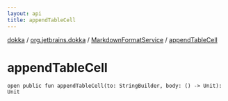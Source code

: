 ```yaml
---
layout: api
title: appendTableCell
---
```

[dokka](../../index.html) / [org.jetbrains.dokka](../index.html) / [MarkdownFormatService](index.html) / [appendTableCell](appendTableCell.html)


# appendTableCell



```
open public fun appendTableCell(to: StringBuilder, body: () -> Unit): Unit
```

